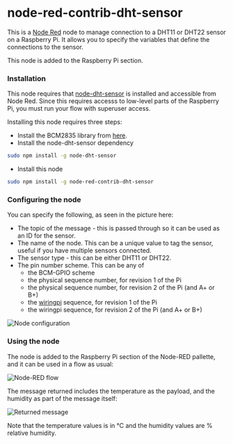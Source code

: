 # node-red-contrib-dht-sensor
This is a [Node Red](http://nodered.org/) node to manage connection to a DHT11 or DHT22 sensor on a Raspberry Pi. It allows you to specify the variables that define the connections to the sensor.

This node is added to the Raspberry Pi section.

### Installation
This node requires that [node-dht-sensor](https://www.npmjs.com/package/node-dht-sensor) is installed and accessible from Node Red. Since this requires accesss to low-level parts of the Raspberry Pi, you must run your flow with superuser access.

Installing this node requires three steps:
* Install the BCM2835 library from [here](http://www.airspayce.com/mikem/bcm2835/ "C library for Broadcom BCM 2835 as used in Raspberry Pi").
* Install the node-dht-sensor dependency
```bash
sudo npm install -g node-dht-sensor
```
* Install this node
```bash
sudo npm install -g node-red-contrib-dht-sensor
```

### Configuring the node
You can specify the following, as seen in the picture here:
* The topic of the message - this is passed through so it can be used as an ID for the sensor.
* The name of the node. This can be a unique value to tag the sensor, useful if you have multiple sensors connected.
* The sensor type - this can be either DHT11 or DHT22.
* The pin number scheme. This can be any of
    * the BCM-GPIO scheme
    * the physical sequence number, for revision 1 of the Pi
    * the physical sequence number, for revision 2 of the Pi (and A+ or B+)
    * the [wiringpi](http://wiringpi.com/) sequence, for revision 1 of the Pi
    * the wiringpi sequence, for revision 2 of the Pi (and A+ or B+)

![Node configuration](https://github.com/bpmurray/node-red-contrib-dht-sensor/blob/master/dhtconfig.jpg?raw=true)

### Using the node
The node is added to the Raspberry Pi section of the Node-RED pallette, and it can be used in a flow as usual:

![Node-RED flow](https://github.com/bpmurray/node-red-contrib-dht-sensor/blob/master/dhtflow.jpg?raw=true)

The message returned includes the temperature as the payload, and the humidity as part of the message itself:

![Returned message](https://github.com/bpmurray/node-red-contrib-dht-sensor/blob/master/dhtmsg.jpg?raw=true)

Note that the temperature values is in &deg;C and the humidity values are % relative humidity.
